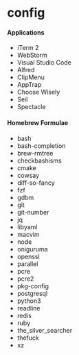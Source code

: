 # config

#### Applications
- iTerm 2
- WebStorm
- Visual Studio Code
- Alfred
- ClipMenu
- AppTrap
- Choose Wisely
- Seil
- Spectacle

#### Homebrew Formulae
- bash
- bash-completion
- brew-rmtree
- checkbashisms
- cmake
- cowsay
- diff-so-fancy
- fzf
- gdbm
- git
- git-number
- jq
- libyaml
- macvim
- node
- oniguruma
- openssl
- parallel
- pcre
- pcre2
- pkg-config
- postgresql
- python3
- readline
- redis
- ruby
- the_silver_searcher
- thefuck
- xz

